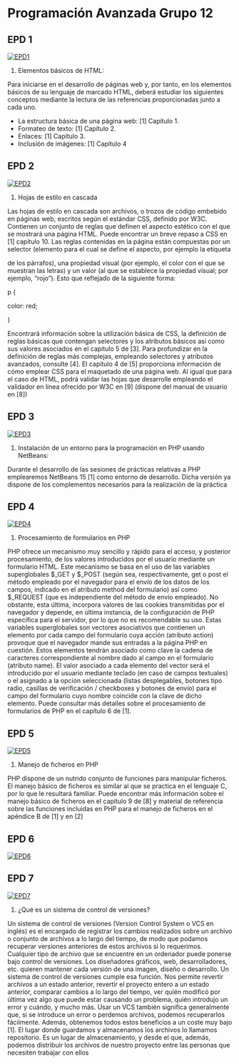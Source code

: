 # Programación Avanzada Grupo 12
## EPD 1
[![EPD1](https://img.shields.io/badge/EPD-1-blue)](https://learn-eu-central-1-prod-fleet01-xythos.content.blackboardcdn.com/6100296fcce23/5930548?X-Blackboard-Expiration=1669075200000&X-Blackboard-Signature=fMsqIeYVwr2M77KfPhCe7IT%2BeCjGwggmSEUFvAZxTI0%3D&X-Blackboard-Client-Id=309383&response-cache-control=private%2C%20max-age%3D21600&response-content-disposition=inline%3B%20filename%2A%3DUTF-8%27%27EPD01%25282%2529.pdf&response-content-type=application%2Fpdf&X-Amz-Security-Token=IQoJb3JpZ2luX2VjEIn%2F%2F%2F%2F%2F%2F%2F%2F%2F%2FwEaDGV1LWNlbnRyYWwtMSJIMEYCIQDSV4oVBCb96UzM4tx%2FLuKm07COkQIbgK4IDR9JK3YGYwIhAK86A8YPGBYSkQ6KKB65rSuDmf7jtReWN4zYnhUJYrAZKt8ECJL%2F%2F%2F%2F%2F%2F%2F%2F%2F%2FwEQAhoMNjM1NTY3OTI0MTgzIgxRvJZ7h5AUeCr%2BmfoqswTTHe80JKutHuBO91g%2B%2FgFHXpDel4YXjRdtgivHeVUjc%2BNVkmlrdoeF8MahE0IjghfJpKCF7Ikpvk3Ea%2BZTkWRZZMljDOTe4q1HK7qM%2F00oYE3raNkNsub0cNNy6edvm83OKUtOoOoAy0JkDW%2F7wMUjM6PVSeTyv1A0nrrpdjauoStr8O0QiCGIs%2BKUzV00%2FxFTl9xA5qIDGpXQje793IpOkpNUHzQrpOd%2BcotRrmNWgcw6zRHO18%2BCxerZOykmdzbDxC4q0T0pUjEDuJDJbPDsxJ6GV31b3X5WT18uiiRzF%2BNa%2BUhzv%2FvfqUZGgsemfy4BoWs7c%2BecE7GkJeX%2FETRApmLNshPBwVBvLvYH4CjXZFjwPlCfSUhmSdtKXs7BaXDWKcNMMwbVkNkCVz4LoscSfADzLqrvHA7jEhwkTp6hCtJLmcrV9kRh4ercwx%2FJtAv%2Bl%2BALMiYSXV7UdP%2Ban%2F%2FpP6lqlMS%2Fiq9OZlzMqq2dBwHOOyp1XxVu7NGKyDVj1uFjhfPGWtZMawJpE%2FdV5V7hXFmaWFQ59SGfpofN7NVDNsTn1hEOewT8QS4yDQ6OHHxjzLJY%2BFINjCLrNhuwFLBPTLjyHBdDjjoRayRTpBfyu59rgJqB%2F5kDci3VK0n2dbQ1rN9wERziuSwYUoO8IYJm6ehukk4Iotm9PU2z%2BLgDOvgA2mFW4IZbR7T68qopgH2K2S8BOiML1I9DMDM1K%2BNBBxn4pyQxuuK9MklQoHX9Ghu0QTDk2u6bBjqoARa5DMLBILJnMlLdIg7Oy5V9pZcB8MyCbFDxoZ4nISuvLU59ovuKanMpB92PnEKJGx8Mvu3snpKuJGN6prmzV%2BvM1c3cmRDx34LidCe2JySxCo1c9Gynm7rdRNfjf38oVGE7Aa8DR7VZ75ynWMYTVG8rOmukY2eup5v2g9LTVh2nkgu3HeFJB6qA1QNgpgaIgFIR1qyYMJtYS8yunawMFsQ0TMPNmkNJlQ%3D%3D&X-Amz-Algorithm=AWS4-HMAC-SHA256&X-Amz-Date=20221121T180000Z&X-Amz-SignedHeaders=host&X-Amz-Expires=21600&X-Amz-Credential=ASIAZH6WM4PLT3QXUBER%2F20221121%2Feu-central-1%2Fs3%2Faws4_request&X-Amz-Signature=bb8e8380d0c65ec01b8e66542ed9baf9e074320eb38a0bfc619204c97a9feed0)


1. Elementos básicos de HTML:  

Para iniciarse en el desarrollo de páginas web y, por tanto, en los elementos básicos de su lenguaje de marcado HTML, deberá
estudiar los siguientes conceptos mediante la lectura de las referencias proporcionadas junto a cada uno.
- La estructura básica de una página web: [1] Capítulo 1.
- Formateo de texto: [1] Capítulo 2.
- Enlaces: [1] Capítulo 3.
- Inclusión de imágenes: [1] Capítulo 4


## EPD 2
[![EPD2](https://img.shields.io/badge/EPD-2-red)](https://campusvirtual.upo.es/webapps/blackboard/execute/content/file?cmd=view&content_id=_3768510_1&course_id=_54619_1)
1. Hojas de estilo en cascada  

Las hojas de estilo en cascada son archivos, o trozos de código embebido en páginas web, escritos según el estándar CSS,
definido por W3C. Contienen un conjunto de reglas que definen el aspecto estético con el que se mostrará una página HTML.
Puede encontrar un breve repaso a CSS en [1] capítulo 10.
Las reglas contenidas en la página están compuestas por un selector (elemento para el cual se define el aspecto, por ejemplo la
etiqueta <p> de los párrafos), una propiedad visual (por ejemplo, el color con el que se muestran las letras) y un valor (al que se
establece la propiedad visual; por ejemplo, “rojo”). Esto que reflejado de la siguiente forma:
  
  p {
  
  color: red;
  
  }  
  
Encontrará información sobre la utilización básica de CSS, la definición de reglas básicas que contengan selectores y los atributos
básicos así como sus valores asociados en el capítulo 5 de [3]. Para profundizar en la definición de reglas más complejas,
empleando selectores y atributos avanzados, consulte [4]. El capítulo 4 de [5] proporciona información de cómo emplear CSS para
el maquetado de una página web.
Al igual que para el caso de HTML, podrá validar las hojas que desarrolle empleando el validador en línea ofrecido por W3C en [9]
(dispone del manual de usuario en [8])
## EPD 3
[![EPD3](https://img.shields.io/badge/EPD-3-yellow)](https://learn-eu-central-1-prod-fleet01-xythos.content.blackboardcdn.com/6100296fcce23/6114172?X-Blackboard-Expiration=1669075200000&X-Blackboard-Signature=EHzhCiuOmPzPpi1XWbvdn0Au0dLIVQeqVbwFc6fBtxE%3D&X-Blackboard-Client-Id=309383&response-cache-control=private%2C%20max-age%3D21600&response-content-disposition=inline%3B%20filename%2A%3DUTF-8%27%27EPD03.pdf&response-content-type=application%2Fpdf&X-Amz-Security-Token=IQoJb3JpZ2luX2VjEIn%2F%2F%2F%2F%2F%2F%2F%2F%2F%2FwEaDGV1LWNlbnRyYWwtMSJIMEYCIQDSV4oVBCb96UzM4tx%2FLuKm07COkQIbgK4IDR9JK3YGYwIhAK86A8YPGBYSkQ6KKB65rSuDmf7jtReWN4zYnhUJYrAZKt8ECJL%2F%2F%2F%2F%2F%2F%2F%2F%2F%2FwEQAhoMNjM1NTY3OTI0MTgzIgxRvJZ7h5AUeCr%2BmfoqswTTHe80JKutHuBO91g%2B%2FgFHXpDel4YXjRdtgivHeVUjc%2BNVkmlrdoeF8MahE0IjghfJpKCF7Ikpvk3Ea%2BZTkWRZZMljDOTe4q1HK7qM%2F00oYE3raNkNsub0cNNy6edvm83OKUtOoOoAy0JkDW%2F7wMUjM6PVSeTyv1A0nrrpdjauoStr8O0QiCGIs%2BKUzV00%2FxFTl9xA5qIDGpXQje793IpOkpNUHzQrpOd%2BcotRrmNWgcw6zRHO18%2BCxerZOykmdzbDxC4q0T0pUjEDuJDJbPDsxJ6GV31b3X5WT18uiiRzF%2BNa%2BUhzv%2FvfqUZGgsemfy4BoWs7c%2BecE7GkJeX%2FETRApmLNshPBwVBvLvYH4CjXZFjwPlCfSUhmSdtKXs7BaXDWKcNMMwbVkNkCVz4LoscSfADzLqrvHA7jEhwkTp6hCtJLmcrV9kRh4ercwx%2FJtAv%2Bl%2BALMiYSXV7UdP%2Ban%2F%2FpP6lqlMS%2Fiq9OZlzMqq2dBwHOOyp1XxVu7NGKyDVj1uFjhfPGWtZMawJpE%2FdV5V7hXFmaWFQ59SGfpofN7NVDNsTn1hEOewT8QS4yDQ6OHHxjzLJY%2BFINjCLrNhuwFLBPTLjyHBdDjjoRayRTpBfyu59rgJqB%2F5kDci3VK0n2dbQ1rN9wERziuSwYUoO8IYJm6ehukk4Iotm9PU2z%2BLgDOvgA2mFW4IZbR7T68qopgH2K2S8BOiML1I9DMDM1K%2BNBBxn4pyQxuuK9MklQoHX9Ghu0QTDk2u6bBjqoARa5DMLBILJnMlLdIg7Oy5V9pZcB8MyCbFDxoZ4nISuvLU59ovuKanMpB92PnEKJGx8Mvu3snpKuJGN6prmzV%2BvM1c3cmRDx34LidCe2JySxCo1c9Gynm7rdRNfjf38oVGE7Aa8DR7VZ75ynWMYTVG8rOmukY2eup5v2g9LTVh2nkgu3HeFJB6qA1QNgpgaIgFIR1qyYMJtYS8yunawMFsQ0TMPNmkNJlQ%3D%3D&X-Amz-Algorithm=AWS4-HMAC-SHA256&X-Amz-Date=20221121T180000Z&X-Amz-SignedHeaders=host&X-Amz-Expires=21600&X-Amz-Credential=ASIAZH6WM4PLT3QXUBER%2F20221121%2Feu-central-1%2Fs3%2Faws4_request&X-Amz-Signature=8c360c81f5d2205ee7fe6b310bda64a9061311fe6a2eda5bd646124c8935bab0)
1. Instalación de un entorno para la programación en PHP usando NetBeans:  

Durante el desarrollo de las sesiones de prácticas relativas a PHP emplearemos NetBeans 15 [1] como entorno de desarrollo. Dicha
versión ya dispone de los complementos necesarios para la realización de la práctica
## EPD 4
[![EPD4](https://img.shields.io/badge/EPD-4-green)](https://learn-eu-central-1-prod-fleet01-xythos.content.blackboardcdn.com/6100296fcce23/6180255?X-Blackboard-Expiration=1669075200000&X-Blackboard-Signature=AoaG9oqup7KYiA5LLsUAFd%2FTicjJwNbqBQWS5IAWnR0%3D&X-Blackboard-Client-Id=309383&response-cache-control=private%2C%20max-age%3D21600&response-content-disposition=inline%3B%20filename%2A%3DUTF-8%27%27EPD04.pdf&response-content-type=application%2Fpdf&X-Amz-Security-Token=IQoJb3JpZ2luX2VjEIn%2F%2F%2F%2F%2F%2F%2F%2F%2F%2FwEaDGV1LWNlbnRyYWwtMSJIMEYCIQDSV4oVBCb96UzM4tx%2FLuKm07COkQIbgK4IDR9JK3YGYwIhAK86A8YPGBYSkQ6KKB65rSuDmf7jtReWN4zYnhUJYrAZKt8ECJL%2F%2F%2F%2F%2F%2F%2F%2F%2F%2FwEQAhoMNjM1NTY3OTI0MTgzIgxRvJZ7h5AUeCr%2BmfoqswTTHe80JKutHuBO91g%2B%2FgFHXpDel4YXjRdtgivHeVUjc%2BNVkmlrdoeF8MahE0IjghfJpKCF7Ikpvk3Ea%2BZTkWRZZMljDOTe4q1HK7qM%2F00oYE3raNkNsub0cNNy6edvm83OKUtOoOoAy0JkDW%2F7wMUjM6PVSeTyv1A0nrrpdjauoStr8O0QiCGIs%2BKUzV00%2FxFTl9xA5qIDGpXQje793IpOkpNUHzQrpOd%2BcotRrmNWgcw6zRHO18%2BCxerZOykmdzbDxC4q0T0pUjEDuJDJbPDsxJ6GV31b3X5WT18uiiRzF%2BNa%2BUhzv%2FvfqUZGgsemfy4BoWs7c%2BecE7GkJeX%2FETRApmLNshPBwVBvLvYH4CjXZFjwPlCfSUhmSdtKXs7BaXDWKcNMMwbVkNkCVz4LoscSfADzLqrvHA7jEhwkTp6hCtJLmcrV9kRh4ercwx%2FJtAv%2Bl%2BALMiYSXV7UdP%2Ban%2F%2FpP6lqlMS%2Fiq9OZlzMqq2dBwHOOyp1XxVu7NGKyDVj1uFjhfPGWtZMawJpE%2FdV5V7hXFmaWFQ59SGfpofN7NVDNsTn1hEOewT8QS4yDQ6OHHxjzLJY%2BFINjCLrNhuwFLBPTLjyHBdDjjoRayRTpBfyu59rgJqB%2F5kDci3VK0n2dbQ1rN9wERziuSwYUoO8IYJm6ehukk4Iotm9PU2z%2BLgDOvgA2mFW4IZbR7T68qopgH2K2S8BOiML1I9DMDM1K%2BNBBxn4pyQxuuK9MklQoHX9Ghu0QTDk2u6bBjqoARa5DMLBILJnMlLdIg7Oy5V9pZcB8MyCbFDxoZ4nISuvLU59ovuKanMpB92PnEKJGx8Mvu3snpKuJGN6prmzV%2BvM1c3cmRDx34LidCe2JySxCo1c9Gynm7rdRNfjf38oVGE7Aa8DR7VZ75ynWMYTVG8rOmukY2eup5v2g9LTVh2nkgu3HeFJB6qA1QNgpgaIgFIR1qyYMJtYS8yunawMFsQ0TMPNmkNJlQ%3D%3D&X-Amz-Algorithm=AWS4-HMAC-SHA256&X-Amz-Date=20221121T180000Z&X-Amz-SignedHeaders=host&X-Amz-Expires=21600&X-Amz-Credential=ASIAZH6WM4PLT3QXUBER%2F20221121%2Feu-central-1%2Fs3%2Faws4_request&X-Amz-Signature=7b29e414d352b83c4a1c7d74781b738a7000821bb272c5dc9cfb8b687babd994)
1. Procesamiento de formularios en PHP  

PHP ofrece un mecanismo muy sencillo y rápido para el acceso, y posterior procesamiento, de los valores introducidos por el
usuario mediante un formulario HTML. Este mecanismo se basa en el uso de las variables superglobales $_GET y $_POST (según
sea, respectivamente, get o post el método empleado por el navegador para el envío de los datos de los campos, indicado en el
atributo method del formulario) así como $_REQUEST (que es independiente del método de envío empleado). No obstante, esta
última, incorpora valores de las cookies transmitidas por el navegador y depende, en última instancia, de la configuración de PHP
específica para el servidor, por lo que no es recomendable su uso.
Estas variables superglobales son vectores asociativos que contienen un elemento por cada campo del formulario cuya acción
(atributo action) provoque que el navegador mande sus entradas a la página PHP en cuestión. Estos elementos tendrán asociado
como clave la cadena de caracteres correspondiente al nombre dado al campo en el formulario (atributo name). El valor asociado a
cada elemento del vector será el introducido por el usuario mediante teclado (en caso de campos textuales) o el asignado a la
opción seleccionada (listas desplegables, botones tipo radio, casillas de verificación / checkboxes y botones de envío) para el
campo del formulario cuyo nombre coincide con la clave de dicho elemento.
Puede consultar más detalles sobre el procesamiento de formularios de PHP en el capítulo 6 de [1].
## EPD 5
[![EPD5](https://img.shields.io/badge/EPD-5-orange)](https://campusvirtual.upo.es/webapps/blackboard/execute/content/file?cmd=view&content_id=_3808691_1&course_id=_54619_1)
1. Manejo de ficheros en PHP  

PHP dispone de un nutrido conjunto de funciones para manipular ficheros. El manejo básico de ficheros es similar al que se practica
en el lenguaje C, por lo que le resultará familiar.
Puede encontrar más información sobre el manejo básico de ficheros en el capítulo 9 de [8] y material de referencia sobre las funciones
incluidas en PHP para el manejo de ficheros en el apéndice B de [1] y en [2]
## EPD 6
[![EPD6](https://img.shields.io/badge/EPD-6-purple)](https://campusvirtual.upo.es/webapps/blackboard/execute/content/file?cmd=view&content_id=_3814900_1&course_id=_54619_1)

## EPD 7
[![EPD7](https://img.shields.io/badge/EPD-7-black)](https://campusvirtual.upo.es/webapps/blackboard/execute/content/file?cmd=view&content_id=_3829912_1&course_id=_54619_1)
1. ¿Qué es un sistema de control de versiones?  

Un sistema de control de versiones (Version Control System o VCS en inglés) es el encargado de registrar los cambios realizados
sobre un archivo o conjunto de archivos a lo largo del tiempo, de modo que podamos recuperar versiones anteriores de estos archivos
si lo requerimos. Cualquier tipo de archivo que se encuentre en un ordenador puede ponerse bajo control de versiones.
Los diseñadores gráficos, web, desarrolladores, etc. quieren mantener cada versión de una imagen, diseño o desarrollo. Un sistema
de control de versiones cumple esa función. Nos permite revertir archivos a un estado anterior, revertir el proyecto entero a un estado
anterior, comparar cambios a lo largo del tiempo, ver quién modificó por última vez algo que puede estar causando un problema,
quién introdujo un error y cuándo, y mucho más. Usar un VCS también significa generalmente que, si se introduce un error o perdemos
archivos, podemos recuperarlos fácilmente. Además, obtenemos todos estos beneficios a un coste muy bajo [1].
El lugar donde guardamos y almacenamos los archivos lo llamamos repositorio. Es un lugar de almacenamiento, y desde el que,
además, podemos distribuir los archivos de nuestro proyecto entre las personas que necesiten trabajar con ellos

